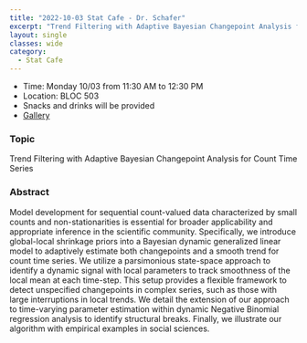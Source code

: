 ```yaml
---
title: "2022-10-03 Stat Cafe - Dr. Schafer"
excerpt: "Trend Filtering with Adaptive Bayesian Changepoint Analysis for Count Time Series"
layout: single
classes: wide
category:
  - Stat Cafe
---
```


- Time: Monday 10/03 from 11:30 AM to 12:30 PM
- Location: BLOC 503
- Snacks and drinks will be provided
- [Gallery](/StatCafe/2022-10-03-gallery/)

### Topic

Trend Filtering with Adaptive Bayesian Changepoint Analysis for Count Time Series

### Abstract

Model development for sequential count-valued data characterized by small counts and non-stationarities is essential for broader applicability and appropriate inference in the scientific community. Specifically, we introduce global-local shrinkage priors into a Bayesian dynamic generalized linear model to adaptively estimate both changepoints and a smooth trend for count time series. We utilize a parsimonious state-space approach to identify a dynamic signal with local parameters to track smoothness of the local mean at each time-step. This setup provides a flexible framework to detect unspecified changepoints in complex series, such as those with large interruptions in local trends. We detail the extension of our approach to time-varying parameter estimation within dynamic Negative Binomial regression analysis to identify structural breaks. Finally, we illustrate our algorithm with empirical examples in social sciences.
